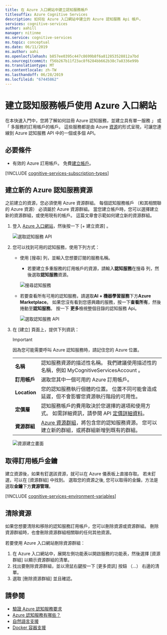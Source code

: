 ```yaml
---
title: 在 Azure 入口網站中建立認知服務帳戶
titlesuffix: Azure Cognitive Services
description: 如何在 Azure 入口網站中建立的 Azure 認知服務 Api 帳戶。
services: cognitive-services
author: aahill
manager: nitinme
ms.service: cognitive-services
ms.topic: conceptual
ms.date: 06/11/2019
ms.author: aahi
ms.openlocfilehash: b857ee0395c447c8699b8f6a812853528812a7bd
ms.sourcegitcommit: f56b267b11f23ac8f6284bb662b38c7a8336e99b
ms.translationtype: MT
ms.contentlocale: zh-TW
ms.lasthandoff: 06/28/2019
ms.locfileid: "67445862"
---
```

# <a name="create-a-cognitive-services-account-using-the-azure-portal"></a>建立認知服務帳戶使用 Azure 入口網站

在本快速入門中，您將了解如何註冊 Azure 認知服務，並建立具有單一服務 」 或 「 多服務的訂用帳戶的帳戶。 這些服務都是由 Azure [資源](https://docs.microsoft.com/azure/azure-resource-manager/resource-group-portal)的形式呈現，可讓您連線到 Azure 認知服務 API 中的一個或多個 API。

## <a name="prerequisites"></a>必要條件

* 有效的 Azure 訂用帳戶。 免費[建立帳戶](https://azure.microsoft.com/free/)。

[!INCLUDE [cognitive-services-subscription-types](../../includes/cognitive-services-subscription-types.md)]

## <a name="create-a-new-azure-cognitive-services-resource"></a>建立新的 Azure 認知服務資源

之前建立的資源，您必須使用 Azure 資源群組。 每個認知服務帳戶 （和其相關聯的 Azure 資源） 必須屬於 Azure 資源群組。 當您建立帳戶時，您可以選擇建立新的資源群組，或使用現有的帳戶。 這篇文章會示範如何建立新的資源群組。

1. 登入 [Azure 入口網站](https://portal.azure.com)，然後按一下 [+ 建立資源]  。

    ![選取認知服務 API](media/cognitive-services-apis-create-account/azurePortalScreenMulti.png)

2. 您可以找到可用的認知服務，使用下列方式：
    * 使用 [搜尋] 列，並輸入您想要訂閱的服務名稱。
        * 若要建立多重服務的訂用帳戶的資源，請輸入**認知服務**在搜尋 列，然後選取**認知服務**資源。

        ![搜尋認知服務](media/cognitive-services-apis-create-account/azureCogServSearchMulti.png)

    * 若要查看所有可用的認知服務，請選取**AI + 機器學習服務**下方**Azure Marketplace**。 如果您沒有看到您感興趣的服務，按一下**查看所有**，然後捲動至**認知服務**。 按一下 **更多**檢視整個目錄的認知服務 Api。
    
        ![選取認知服務 API](media/cognitive-services-apis-create-account/azureMarketplace.png)

3. 在 [建立]  頁面上，提供下列資訊：

    > [!IMPORTANT]
    > 因為您可能需要呼叫 Azure 認知服務時，請記住您的 Azure 位置。

    |    |    |
    |--|--|
    | **名稱** | 認知服務資源的描述性名稱。 我們建議使用描述性的名稱，例如 MyCognitiveServicesAccount  。 |
    | **訂用帳戶** | 選取您其中一個可用的 Azure 訂用帳戶。 |
    | **Location** | 您的認知服務執行個體的位置。 位置不同可能會造成延遲，但不會影響您資源執行階段的可用性。 |
    | **定價層** | 認知服務帳戶的費用取決於您選擇的選項和使用方式。 如需詳細資訊，請參閱 API [定價詳細資料](https://azure.microsoft.com/pricing/details/cognitive-services/)。
    | **資源群組** | [Azure 資源群組](https://docs.microsoft.com/azure/architecture/cloud-adoption/governance/resource-consistency/azure-resource-access#what-is-an-azure-resource-group)，將包含您的認知服務資源。 您可以建立新的群組，或將群組新增到既有的群組。 |

    ![資源建立畫面](media/cognitive-services-apis-create-account/resource_create_screen.png)


## <a name="get-the-keys-for-your-subscription"></a>取得訂用帳戶金鑰

建立資源後，如果有釘選該資源，就可以在 Azure 儀表板上直接存取。 若未釘選，可以在 [資源群組]  中找到。 選取您的資源之後, 您可以取得的金鑰，方法是選取**金鑰**下方**資源管理**。

[!INCLUDE [cognitive-services-environment-variables](../../includes/cognitive-services-environment-variables.md)]

## <a name="clean-up-resources"></a>清除資源

如果您想要清除和移除的認知服務訂用帳戶，您可以刪除資源或資源群組。 刪除資源群組時，也會刪除資源群組相關聯的任何其他資源。

若要使用 Azure 入口網站刪除資源群組：

1. 在 Azure 入口網站中，展開左側功能表以開啟服務的功能表，然後選擇 [資源群組]  以顯示資源群組的清單。
2. 找出要刪除資源群組，並以滑鼠右鍵按一下 [更多資訊] 按鈕 （...） 右邊的清單。
3. 選取 [刪除資源群組]  並且確認。

## <a name="see-also"></a>請參閱

* [驗證 Azure 認知服務要求](authentication.md)
* [Azure 認知服務有哪些？](Welcome.md)
* [自然語言支援](language-support.md)
* [Docker 容器支援](cognitive-services-container-support.md)
